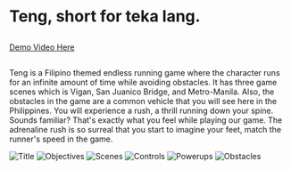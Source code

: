 # Teng, short for teka lang.
##
[Demo Video Here](https://www.quora.com)
##
Teng is a Filipino themed endless running game where the character runs for an infinite amount of time while avoiding obstacles. It has three game scenes which is Vigan, San Juanico Bridge, and Metro-Manila. Also, the obstacles in the game are a common vehicle that you will see here in the Philippines. You will experience a rush, a thrill running down your spine. Sounds familiar? That's exactly what you feel while playing our game. The adrenaline rush is so surreal that you start to imagine your feet, match the runner's speed in the game.

![Title](./Images/1.png)
![Objectives](./Images/2.png)
![Scenes](./Images/3.png)
![Controls](./Images/4.png)
![Powerups](./Images/5.png)
![Obstacles](./Images/6.png)